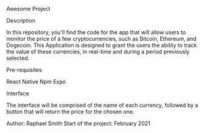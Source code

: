 Awesome Project

Description

In this repository, you'll find the code for the app that will allow users to monitor the price of a few cryptocurrencies, such as Bitcoin, Ethereum, and Dogecoin.
This Application is designed to grant the users the ability to track the value of these currencies, in real-time and during a period previously selected.

Pre-requisites

React Native
Npm
Expo

Interface

The interface will be comprised of the name of each currency, followed by a button that will return the price for the chosen one. 

Author: Raphael Smith
Start of the project: February 2021
